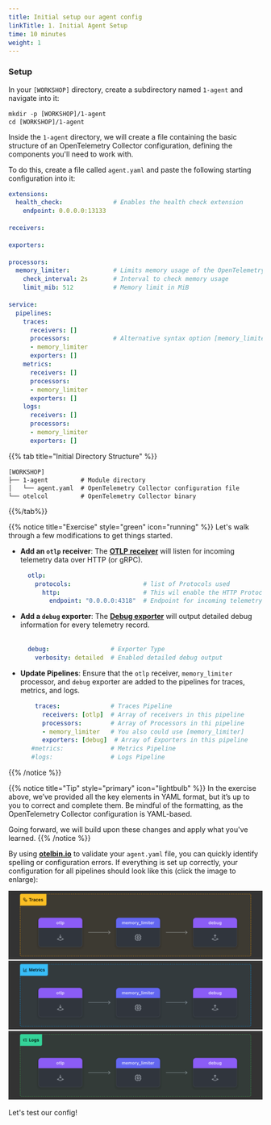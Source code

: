```yaml
---
title: Initial setup our agent config  
linkTitle: 1. Initial Agent Setup
time: 10 minutes
weight: 1
---
```


### Setup

In your `[WORKSHOP]` directory, create a subdirectory named `1-agent` and navigate into it:

```text
mkdir -p [WORKSHOP]/1-agent
cd [WORKSHOP]/1-agent
```

Inside the `1-agent` directory, we will create a file containing the basic structure of an OpenTelemetry Collector configuration, defining the components you'll need to work with.

To do this, create a file called `agent.yaml` and paste the following starting configuration into it:

```yaml
extensions:
  health_check:              # Enables the health check extension
    endpoint: 0.0.0.0:13133

receivers:

exporters:
    
processors:
  memory_limiter:            # Limits memory usage of the OpenTelemetry Collector
    check_interval: 2s       # Interval to check memory usage
    limit_mib: 512           # Memory limit in MiB
  
service:
  pipelines:
    traces:
      receivers: []
      processors:            # Alternative syntax option [memory_limiter]
      - memory_limiter
      exporters: []
    metrics:
      receivers: []
      processors:
      - memory_limiter
      exporters: []
    logs: 
      receivers: []
      processors:
      - memory_limiter
      exporters: []
```

{{% tab title="Initial Directory Structure" %}}

```text
[WORKSHOP]
├── 1-agent         # Module directory
│   └── agent.yaml  # OpenTelemetry Collector configuration file
└── otelcol         # OpenTelemetry Collector binary
```

{{%/tab%}}

{{% notice title="Exercise" style="green" icon="running" %}}
Let's walk through a few modifications to get things started.

- **Add an `otlp` receiver**: The [**OTLP receiver**](https://docs.splunk.com/observability/en/gdi/opentelemetry/components/otlp-receiver.html) will listen for incoming telemetry data over HTTP (or gRPC).

  ```yaml
    otlp:
      protocols:                    # list of Protocols used 
        http:                       # This wil enable the HTTP Protocol
          endpoint: "0.0.0.0:4318"  # Endpoint for incoming telemetry data
  ```

- **Add a `debug` exporter**: The [**Debug exporter**](https://github.com/open-telemetry/opentelemetry-collector/blob/main/exporter/debugexporter/README.md) will output detailed debug information for every telemetry record.

  ```yaml
    
    debug:                 # Exporter Type
      verbosity: detailed  # Enabled detailed debug output
  ```

- **Update Pipelines**: Ensure that the `otlp` receiver, `memory_limiter` processor, and `debug` exporter are added to the pipelines for traces, metrics, and logs.

  ```yaml
      traces:              # Traces Pipeline
        receivers: [otlp]  # Array of receivers in this pipeline
        processors:        # Array of Processors in thi pipeline
        - memory_limiter   # You also could use [memory_limiter]
        exporters: [debug]  # Array of Exporters in this pipeline
     #metrics:             # Metrics Pipeline
     #logs:                # Logs Pipeline
  ```

{{% /notice %}}

{{% notice title="Tip" style="primary"  icon="lightbulb" %}}
In the exercise above, we’ve provided all the key elements in YAML format, but it’s up to you to correct and complete them. Be mindful of the formatting, as the OpenTelemetry Collector configuration is YAML-based.

Going forward, we will build upon these changes and apply what you've learned.
{{% /notice %}}

By using [**otelbin.io**](https://otelbin.io) to validate your `agent.yaml` file, you can quickly identify spelling or configuration errors. If everything is set up correctly, your configuration for all pipelines should look like this (click the image to enlarge):

<!--![otelbin-a-1-1-all](../images/agent-1-1-all.png)-->
![agent-traces](../images/agent-traces.png?classes=inline&width=20vw)
![agent-metrics](../images/agent-metrics.png?classes=inline&width=20vw)
![agent-logs](../images/agent-logs.png?classes=inline&width=20vw)

Let's test our config!
